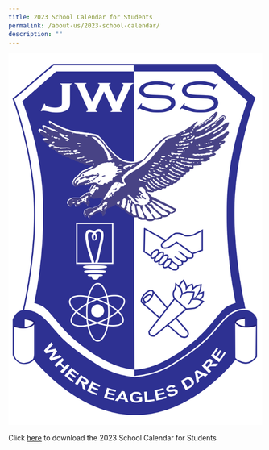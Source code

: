 ```yaml
---
title: 2023 School Calendar for Students
permalink: /about-us/2023-school-calendar/
description: ""
---
```

![](/images/JWSS%20School%20Crest.png)

Click [here](/files/About%20Us/School%20Calendar/2023%20jwss%20calendar%20jul.pdf) to download the 2023 School Calendar for Students